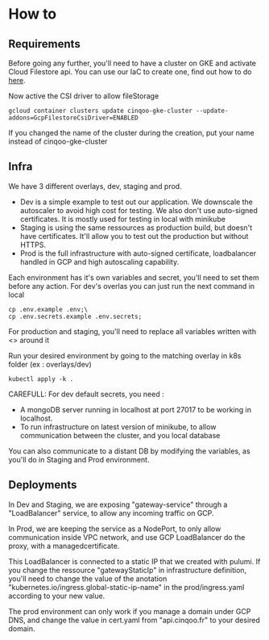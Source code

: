 # How to

## Requirements

Before going any further, you'll need to have a cluster on GKE and activate Cloud Filestore api.
You can use our IaC to create one, find out how to do [here](/infra/pulumi/README.md).

Now active the CSI driver to allow fileStorage

```
gcloud container clusters update cinqoo-gke-cluster --update-addons=GcpFilestoreCsiDriver=ENABLED
```

If you changed the name of the cluster during the creation, put your name instead of cinqoo-gke-cluster

## Infra

We have 3 different overlays, dev, staging and prod.

-   Dev is a simple example to test out our application. We downscale the autoscaler to avoid high cost for testing. We also don't use auto-signed certificates. It is mostly used for testing in local with minikube
-   Staging is using the same ressources as production build, but doesn't have certificates. It'll allow you to test out the production but without HTTPS.
-   Prod is the full infrastructure with auto-signed certificate, loadbalancer handled in GCP and high autoscaling capability.

Each environment has it's own variables and secret, you'll need to set them before any action. For dev's overlas you can just run the next command in local

```
cp .env.example .env;\
cp .env.secrets.example .env.secrets;
```

For production and staging, you'll need to replace all variables written with <> around it

Run your desired environment by going to the matching overlay in k8s folder (ex : overlays/dev)

```
kubectl apply -k .
```

CAREFULL: For dev default secrets, you need :

-   A mongoDB server running in localhost at port 27017 to be working in localhost.
-   To run infrastructure on latest version of minikube, to allow communication between the cluster, and you local database

You can also communicate to a distant DB by modifying the variables, as you'll do in Staging and Prod environment.

## Deployments

In Dev and Staging, we are exposing "gateway-service" through a "LoadBalancer" service, to allow any incoming traffic on GCP.

In Prod, we are keeping the service as a NodePort, to only allow communication inside VPC network, and use GCP LoadBalancer do the proxy, with a managedcertificate.

This LoadBalancer is connected to a static IP that we created with pulumi. If you change the ressource "gatewayStaticIp" in infrastructure definition, you'll need to change the value of the anotation "kubernetes.io/ingress.global-static-ip-name" in the prod/ingress.yaml according to your new value.

The prod environment can only work if you manage a domain under GCP DNS, and change the value in cert.yaml from "api.cinqoo.fr" to your desired domain.
